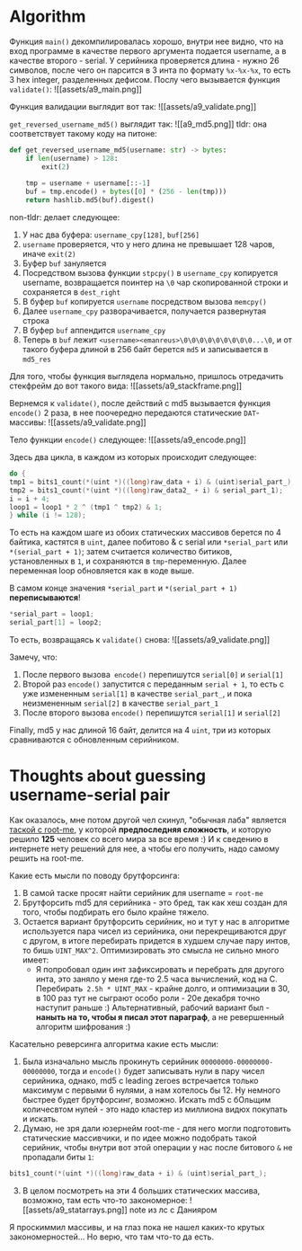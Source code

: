 # Algorithm

Функция `main()` декомпилировалась хорошо, внутри нее видно, что на вход программе в качестве первого аргумента подается username, а в качестве второго - serial. У серийника проверяется длина - нужно 26 символов, после чего он парсится в 3 инта по формату `%x-%x-%x`, то есть 3 hex integer, разделенных дефисом.
Послу чего вызывается функция `validate()`:
![[assets/a9_main.png]]

Функция валидации выглядит вот так:
![[assets/a9_validate.png]]

`get_reversed_username_md5()` выглядит так:
![[a9_md5.png]]
tldr: она соответствует такому коду на питоне:

```python
def get_reversed_username_md5(username: str) -> bytes:
    if len(username) > 128:
        exit(2)
    
    tmp = username + username[::-1]
    buf = tmp.encode() + bytes([0] * (256 - len(tmp)))
    return hashlib.md5(buf).digest()
```

non-tldr: делает следующее:
1. У нас два буфера: `username_cpy[128]`, `buf[256]`
2. `username` проверяется, что у него длина не превышает 128 чаров, иначе `exit(2)`
3. Буфер `buf` зануляется
4. Посредством вызова функции `stpcpy()` в `username_cpy` копируется username, возвращается поинтер на `\0` чар скопированной строки и сохраняется в `dest_right`
5. В буфер `buf` копируется `username` посредством вызова `memcpy()`
6. Далее `username_cpy` разворачивается, получается развернутая строка
7. В буфер `buf` аппендится `username_cpy`
8. Теперь в `buf` лежит `<username><emanreus>\0\0\0\0\0\0\0\0\0...\0`, и от такого буфера длиной в 256 байт берется `md5` и записывается в `md5_res`

Для того, чтобы функция выглядела нормально, пришлось отредачить стекфрейм до вот такого вида:
![[assets/a9_stackframe.png]]

Вернемся к `validate()`, после действий с md5 вызывается функция `encode()` 2 раза, в нее поочередно передаются статические `DAT`-массивы:
![[assets/a9_validate.png]]

Тело функции `encode()` следующее:
![[assets/a9_encode.png]]

Здесь два цикла, в каждом из которых происходит следующее:
```C
do {
tmp1 = bits1_count(*(uint *)((long)raw_data + i) & (uint)serial_part_);
tmp2 = bits1_count(*(uint *)((long)raw_data2_ + i) & serial_part_1);
i = i + 4;
loop1 = loop1 * 2 ^ (tmp1 ^ tmp2) & 1;
} while (i != 128);
```

То есть на каждом шаге из обоих статических массивов берется по 4 байтика, кастятся в `uint`, далее побитово & с serial или `*serial_part` или `*(serial_part + 1)`;
затем считается количество битиков, установленных в `1`, и сохраняются в `tmp`-переменную. Далее переменная loop обновляется как в коде выше.

В самом конце значения `*serial_part` и `*(serial_part + 1)` **переписываются**!
```C
*serial_part = loop1;
serial_part[1] = loop2;
```

То есть, возвращаясь к `validate()` снова:
![[assets/a9_validate.png]]

Замечу, что:
1. После первого вызова` encode()` перепишутся `serial[0]` и `serial[1]`
2. Второй раз `encode()` запустится с переданным `serial + 1`, то есть с уже измененным `serial[1]` в качестве `serial_part_`, и пока неизмененным `serial[2]` в качестве `serial_part_1`
3. После второго вызова `encode()` перепишутся `serial[1]` и `serial[2]`

Finally, md5 у нас длиной 16 байт, делится на 4 `uint`, три из которых сравниваются с обновленным серийником.

# Thoughts about guessing username-serial pair

Как оказалось, мне потом другой чел скинул, "обычная лаба" является [таской с root-me](https://www.root-me.org/en/Challenges/Cracking/ELF-x64-CrackMe2), у которой **предпоследняя сложность**, и которую решило **125** человек со всего мира за все время :) И к сведению в интернете нету решений для нее, а чтобы его получить, надо самому решить на root-me.

Какие есть мысли по поводу брутфорсинга:

1. В самой таске просят найти серийник для username = `root-me`
2. Брутфорсить md5 для серийника - это бред, так как хеш создан для того, чтобы подбирать его было крайне тяжело.
3. Остается вариант брутфорсить серийник, но и тут у нас в алгоритме используется пара чисел из серийника, они перекрещиваются друг с другом, в итоге перебирать придется в худшем случае пару интов, то бишь `UINT_MAX^2`. Оптимизировать это смысла не сильно много имеет:
   - Я попробовал один инт зафиксировать и перебрать для другого инта, это заняло у меня где-то 2.5 часа вычислений, код на С. Перебирать` 2.5h * UINT_MAX` - крайне долго, и оптимизации в 30, в 100 раз тут не сыграют особо роли - 20е декабря точно наступит раньше :) Альтернативный, рабочий вариант был - **наныть на то, чтобы я писал этот параграф**, а не ревершенный алгоритм шифрования :)

Касательно реверсинга алгоритма какие есть мысли:

1. Была изначально мысль прокинуть серийник `00000000-00000000-00000000`, тогда и `encode()` будет записывать нули в пару чисел серийника, однако, md5 с leading zeroes встречается только максимум с первыми 6 нулями, а нам хотелось бы 12. Ну немного быстрее будет брутфорсинг, возможно. Искать md5 с бОльщим количесвтом нулей - это надо кластер из миллиона видюх покупать и искать.
2. Думаю, не зря дали юзернейм root-me - для него могли подготовить статические массивчики, и по идее можно подобрать такой серийник, чтобы внутри вот этой операции у нас после битового `&` не пропадали биты `1`:
```C
bits1_count(*(uint *)((long)raw_data + i) & (uint)serial_part_);
```
3. В целом посмотреть на эти 4 больших статических массива, возможно, там есть что-то закономерное:
![[assets/a9_statarrays.png]]
	note из лс с Данияром

Я проскиммил массивы, и на глаз пока не нашел каких-то крутых закономерностей... Но верю, что там что-то да есть.